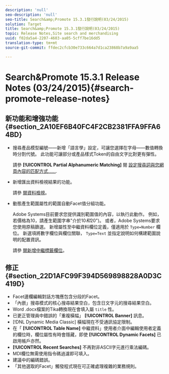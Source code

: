 ```yaml
---
description: 'null'
seo-description: 'null'
seo-title: Search&amp;Promote 15.3.1發行說明(03/24/2015)
solution: Target
title: Search&amp;Promote 15.3.1發行說明(03/24/2015)
topic: Release Notes,Site search and merchandising
uuid: f02da5a4-2207-4603-aa05-5cff7be16dd5
translation-type: tm+mt
source-git-commit: ffdec2cfcb30e733c664a7d1ca23868b7a9a9aa5

---
```



# Search&amp;Promote 15.3.1 Release Notes (03/24/2015){#search-promote-release-notes}

## 新功能和增強功能 {#section_2A10EF6B40FC4F2CB2381FFA9FFA64BD}

* 搜尋產品模型編號——新增「語言學」設定，可讓您選擇在字母——數值轉換時分割代號。 此功能可讓部分或產品樣式Token的自由文字比對更有彈性。

   請參 **[!UICONTROL Partial Alphanumeric Matching]** 閱 [設定搜尋詞與您網頁內容的匹配方式……](../c-about-linguistics-menu/c-about-words-and-language.md#task_351A9144A51F4B41923BDBACDEF3B616).

* 新增匯出資料檢視結果的功能。

   請參 [閱資料檢視](../c-about-reports-menu/c-about-data-views.md#concept_DCA897D074464BC1861AA47B40CC86C3)。

* 動態產生範圍屬性的範圍自動Facet值分組功能。

   Adobe Systems目前要求您提供識別範圍值的內容，以執行此動作。 例如，若價格為10，請產生範圍字串&quot;介於$10和$20&quot;)。 或者，Adobe Systems要求您使用原稿篩選。 新增屬性至中繼資料欄位定義，僅適用於 `Type=Number` 欄位。 新選項將數字欄位與欄位關聯， `Type=Text` 並指定說明如何構建範圍說明的配置資訊。

   請參 [閱新增中繼標籤欄位](../c-about-settings-menu/c-about-metadata-menu.md#task_6DF188C0FC7F4831A4444CA9AFA615E5)。

## 修正 {#section_22D1AFC99F394D569898828A0D3C419D}

* Facet邊欄編輯對話方塊應包含分段的Facet。
* 「內嵌」搜尋模式的核心搜尋結果空白，包含日文字元的搜尋結果空白。
* Word .docx檔案的Tika轉換現在會填入屬 `title` 性。
* 已更正管理員中錯誤的「重複橫幅」 **[!UICONTROL Banner]** 訊息。
* [!DNL Dynamic Media Classic] 橫幅現在不受通訊協定限制。
* 在「 **[!UICONTROL Table Name]** 中繼資料」使用者介面中編輯使用者定義的欄位時，欄位屬性有時會隱藏，即使 **[!UICONTROL Dynamic Facets]** 已啟用帳戶亦然。
* **[!UICONTROL Recent Searches]** 不再對非ASCII字元進行乘法編碼。
* MDI欄位無需使用指令碼過濾即可填入。
* 建議中的編碼錯誤。
* 「其他選取的Facet」觸發程式現在可正確處理複雜的業務規則。

